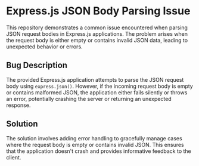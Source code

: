 # Express.js JSON Body Parsing Issue

This repository demonstrates a common issue encountered when parsing JSON request bodies in Express.js applications.  The problem arises when the request body is either empty or contains invalid JSON data, leading to unexpected behavior or errors.

## Bug Description

The provided Express.js application attempts to parse the JSON request body using `express.json()`. However, if the incoming request body is empty or contains malformed JSON, the application either fails silently or throws an error, potentially crashing the server or returning an unexpected response.

## Solution

The solution involves adding error handling to gracefully manage cases where the request body is empty or contains invalid JSON.  This ensures that the application doesn't crash and provides informative feedback to the client.
